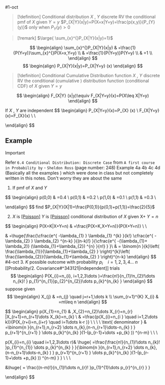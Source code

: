 #1-oct 

> [!definition] Conditional distribution
> $X$ , $Y$ discrete RV the conditional pmf of $X$ given $Y=y$ 
> $P_{X|Y}(x|y)=P(X=x|Y=y)=\frac{p(x,y)}{P_{Y}(y)}$ only when $P_{Y}(y)>0$

> [!remark] 
> $\large{ \sum_{x}^{}P_{X|Y}(x|y)=1}$ 

$$
\begin{align}
	\sum_{x}^{}P_{X|Y}(x|y) & =\frac{1}{P(Y=y)}\sum_{x}^{}P(X=x,Y=y) \\
 & =\frac{1}{P(Y=y)}P(Y=y) \\
 & =1 \\
\end{align}
$$
$$
\begin{align}
P_{X|Y}(x|y)=P_{X|Y=y} (x)
\end{align}
$$
> [!definition] Conditional Cumulative Distribution function 
> $X$ , $Y$ discrete RV the conditional (cumulative ) distribution function (conditional CDF) 
> of $X$ given $Y=y$ 

$$
\begin{align}
F_{X|Y} (x|y)\equiv F_{X|Y=y}(x)=P(X\leq X|Y=y) 
\end{align}
$$

If $X$ , $Y$ are independent
$$
\begin{align}
P_{X|Y=y}(x)=P_{X} (x) \\
F_{X|Y=y}(x)=F_{X}(x) \\
 \\

\end{align}
$$
## Example 

>[!important]  
> Refer `6.4 Conditional Distribution: Discrete Case`  from `A first course in Probability by` - `Sheldon Ross` (page number: 248)
> Example 4a 4b  4c 4d (Basically all the examples ) which were done in class but not completely written in this notes. Don't worry they are about the same

1. If pmf of $X$ and $Y$ 

$$
\begin{align}
p(0,0) & =0.4 \\
p(0,1) & =0.2 \\
p(1,0) & =0.1 \\
p(1,1) & =0.3 \\

\end{align}
$$
find $P_{X|Y}(X|1)=\frac{P(0,1)}{p(0,1)+p(1,1)}=\frac{2}{5}$

2. $X$ is [[Poisson]]($\lambda_{1}$) $Y$ is [[Poisson]]($\lambda_{2}$)
conditional distribution of $X$ given X+ $Y=n$ 

$$
\begin{align}
P(X=K|X+Y=n) & =\frac{P(X=K,X+Y=n)}{P(X+Y=n)} \\ \\

 & =\huge{\frac{\cfrac{e^{ -\lambda_{1} } \lambda_{1} ^{k} }{k!} \cfrac{e^{ -\lambda_{2} } \lambda_{2} ^{n-k} }{(n-k)!} }{\cfrac{e^{ -(\lambda_{1}+ \lambda_2)} (\lambda_{1}+\lambda_{2}) ^{n} }{n!} } }\\
 & = \binom{n }{k}\left( \frac{\lambda_{1}}{\lambda_{1}+\lambda_{2} } \right)^{k}\left( \frac{\lambda_{2}}{\lambda_{1}+\lambda_{2} } \right)^{n-k}
\end{align}
$$
#4-oct
3. $K$ possible outcome with probability $p_{i} \quad i=1,2,3,4\dots$ $n$ [[Probability/2. Covariance#^343121|independent]] trials 
$$
\begin{align}
P(X_{i}=n_{i}, i=1,2,3\dots )=\frac{n!}{n_{1}!n_{2}!\dots n_{k}! } p_{1}^{n_{1}}p_{2}^{n_{2}}\dots p_{k}^{n_{k} } 
\end{align}
$$
suppose given 
$$
\begin{align}
X_{j} & =n_{j} \quad j=r+1,\dots k \\
\sum_{r+1}^{K} X_{i} & =m\leq n
\end{align}
$$



$$
\begin{align}
 p(X_{1}=n_{1} & ,X_{2}=n_{2}\dots X_{r}=n_{r} |X_{r+1}=n_{r+1}\dots X_{k}=n_{k} \\
 & =\frac{p(X_{i}=n_{i } \quad i=1,2\dots k)}{P(X_{r+i}=n_{i+r} \quad i=1\dots k-r )} \\ \\
 \\
 \\
\text{ denominator } & =\binom{n }{n_{r+1},n_{r+2} \dots n_{k},(n-n_{r+1}\dots-n_{k} ) } p_{r+1}^{n_{r+1} } \dots p_{k}^{n_{k} }(1-(p_{r-1}+\dots +p_{k} )) ^{n-m} \\ \\
 \\

 p(X_{i}=n_{i} \quad i=1,2,3\dots r)& \huge{ =\frac{\frac{n!}{n_{1}!\dots n_{k}! }p_{1}^{n_{1}} \dots p_{k}^{n_{k} } }{\binom{n }{n_{r+1},n_{r+2} \dots n_{k},(n-n_{r+1}\dots-n_{k} ) } p_{r+1}^{n_{r+1} } \dots p_{k}^{n_{k} }(1-(p_{r-1}+\dots +p_{k} )) ^{n-m} } } \\ \\
 \\

 &\huge{ = \frac{(n-m)!}{n_{1}!\dots n_{r}! }p_{1}^{1}\dots p_{r}^{n_{r} } }
 
\end{align}
$$